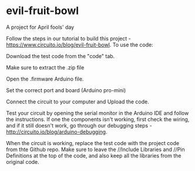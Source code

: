 # evil-fruit-bowl
A project for April fools' day

Follow the steps in our tutorial to build this project - https://www.circuito.io/blog/evil-fruit-bowl.
To use the code:

Download the test code from the "code" tab.

Make sure to extract the .zip file

Open the .firmware Arduino file.

Set the correct port and board (Arduino pro-mini)

Connect the circuit to your computer and Upload the code.

Test your circuit by opening the serial monitor in the Arduino IDE and follow the instructions. If one the components isn't working, first check the wiring, and if it still doesn't work, go through our debugging steps - http://circuito.io/blog/arduino-debugging.

When the circuit is working, replace the test code with the project code from thte Github repo. Make sure to leave the //Include Libraries and //Pin Definitions at the top of the code, and also keep all the libraries from the original code.
